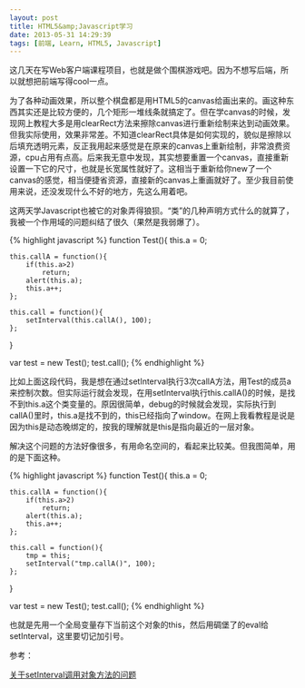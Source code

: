 ```yaml
---
layout: post
title: HTML5&amp;Javascript学习
date: 2013-05-31 14:29:39
tags: [前端, Learn, HTML5, Javascript]
---
```


这几天在写Web客户端课程项目，也就是做个围棋游戏吧。因为不想写后端，所以就想把前端写得cool一点。  

为了各种动画效果，所以整个棋盘都是用HTML5的canvas给画出来的。画这种东西其实还是比较方便的，几个矩形一堆线条就搞定了。但在学canvas的时候，发现网上教程大多是用clearRect方法来擦除canvas进行重新绘制来达到动画效果。但我实际使用，效果非常差。不知道clearRect具体是如何实现的，貌似是擦除以后填充透明元素，反正我用起来感觉是在原来的canvas上重新绘制，非常浪费资源，cpu占用有点高。后来我无意中发现，其实想要重置一个canvas，直接重新设置一下它的尺寸，也就是长宽属性就好了。这相当于重新给你new了一个canvas的感觉，相当便捷省资源，直接新的canvas上重画就好了。至少我目前使用来说，还没发现什么不好的地方，先这么用着吧。  

这两天学Javascript也被它的对象弄得狼狈。“类”的几种声明方式什么的就算了，我被一个作用域的问题纠结了很久（果然是我弱爆了）。  

{% highlight javascript %}
function Test(){
    this.a = 0;

    this.callA = function(){
        if(this.a>2)
            return;
        alert(this.a);
        this.a++;
    };
    
    this.call = function(){
        setInterval(this.callA(), 100);
    };
}

var test = new Test();
test.call();
{% endhighlight %}

比如上面这段代码，我是想在通过setInterval执行3次callA方法，用Test的成员a来控制次数。但实际运行就会发现，在用setInterval执行this.callA()的时候，是找不到this.a这个类变量的。原因很简单，debug的时候就会发现，实际执行到callA()里时，this.a是找不到的，this已经指向了window。在网上我看教程是说是因为this是动态晚绑定的，按我的理解就是this是指向最近的一层对象。  

解决这个问题的方法好像很多，有用命名空间的，看起来比较美。但我图简单，用的是下面这种。  

{% highlight javascript %}
function Test(){
    this.a = 0;

    this.callA = function(){
        if(this.a>2)
            return;
        alert(this.a);
        this.a++;
    };
    
    this.call = function(){
        tmp = this;
        setInterval("tmp.callA()", 100);
    };
}

var test = new Test();
test.call();
{% endhighlight %}

也就是先用一个全局变量存下当前这个对象的this，然后用碉堡了的eval给setInterval，这里要切记加引号。  


参考：  

[关于setInterval调用对象方法的问题](http://www.cnblogs.com/sparon/archive/2011/04/26/2029268.html)

